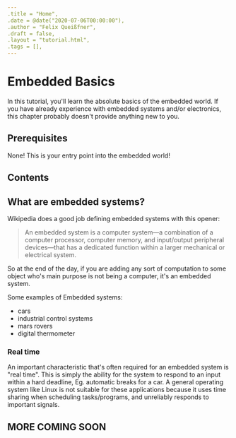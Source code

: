 ```yaml
---
.title = "Home",
.date = @date("2020-07-06T00:00:00"),
.author = "Felix Queißfner",
.draft = false,
.layout = "tutorial.html",
.tags = [],
---
```

# Embedded Basics

In this tutorial, you'll learn the absolute basics of the embedded world. If
you have already experience with embedded systems and/or electronics, this
chapter probably doesn't provide anything new to you.

## Prerequisites

None! This is your entry point into the embedded world!

## Contents

<!-- TOC -->

## What are embedded systems?

Wikipedia does a good job defining embedded systems with this opener:

> An embedded system is a computer system—a combination of a computer processor, computer memory, and input/output peripheral devices—that has a dedicated function within a larger mechanical or electrical system.

So at the end of the day, if you are adding any sort of computation to some object who's main purpose is not being a computer, it's an embedded system.

Some examples of Embedded systems:

- cars
- industrial control systems
- mars rovers
- digital thermometer

### Real time

An important characteristic that's often required for an embedded system is "real time".
This is simply the ability for the system to respond to an input within a hard deadline, Eg. automatic breaks for a car.
A general operating system like Linux is not suitable for these applications because it uses time sharing when scheduling tasks/programs, and unreliably responds to important signals.

## MORE COMING SOON
